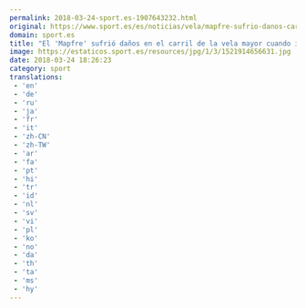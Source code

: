 ```yaml
---
permalink: 2018-03-24-sport.es-1907643232.html
original: https://www.sport.es/es/noticias/vela/mapfre-sufrio-danos-carril-vela-mayor-cuando-iba-lider-6713960?utm_source=rss-noticias&utm_medium=feed&utm_campaign=vela
domain: sport.es
title: "El 'Mapfre' sufrió daños en el carril de la vela mayor cuando iba líde"
image: https://estaticos.sport.es/resources/jpg/1/3/1521914656631.jpg
date: 2018-03-24 18:26:23
category: sport
translations: 
 - 'en'
 - 'de'
 - 'ru'
 - 'ja'
 - 'fr'
 - 'it'
 - 'zh-CN'
 - 'zh-TW'
 - 'ar'
 - 'fa'
 - 'pt'
 - 'hi'
 - 'tr'
 - 'id'
 - 'nl'
 - 'sv'
 - 'vi'
 - 'pl'
 - 'ko'
 - 'no'
 - 'da'
 - 'th'
 - 'ta'
 - 'ms'
 - 'hy'
---
```


